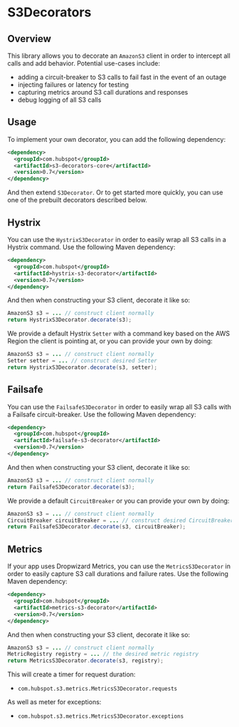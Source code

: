 # S3Decorators

## Overview

This library allows you to decorate an `AmazonS3` client in order to intercept all calls and add behavior. Potential use-cases include:
- adding a circuit-breaker to S3 calls to fail fast in the event of an outage
- injecting failures or latency for testing
- capturing metrics around S3 call durations and responses
- debug logging of all S3 calls

## Usage

To implement your own decorator, you can add the following dependency:

```xml
<dependency>
  <groupId>com.hubspot</groupId>
  <artifactId>s3-decorators-core</artifactId>
  <version>0.7</version>
</dependency>
```

And then extend `S3Decorator`. Or to get started more quickly, you can use one of the prebuilt decorators described below.

## Hystrix

You can use the `HystrixS3Decorator` in order to easily wrap all S3 calls in a Hystrix command. Use the following Maven dependency:

```xml
<dependency>
  <groupId>com.hubspot</groupId>
  <artifactId>hystrix-s3-decorator</artifactId>
  <version>0.7</version>
</dependency>
```

And then when constructing your S3 client, decorate it like so:

```java
AmazonS3 s3 = ... // construct client normally
return HystrixS3Decorator.decorate(s3);
```

We provide a default Hystrix `Setter` with a command key based on the AWS Region the client is pointing at, or you can provide your own by doing:

```java
AmazonS3 s3 = ... // construct client normally
Setter setter = ... // construct desired Setter
return HystrixS3Decorator.decorate(s3, setter);
```

## Failsafe

You can use the `FailsafeS3Decorator` in order to easily wrap all S3 calls with a Failsafe circuit-breaker. Use the following Maven dependency:

```xml
<dependency>
  <groupId>com.hubspot</groupId>
  <artifactId>failsafe-s3-decorator</artifactId>
  <version>0.7</version>
</dependency>
```

And then when constructing your S3 client, decorate it like so:

```java
AmazonS3 s3 = ... // construct client normally
return FailsafeS3Decorator.decorate(s3);
```

We provide a default `CircuitBreaker` or you can provide your own by doing:

```java
AmazonS3 s3 = ... // construct client normally
CircuitBreaker circuitBreaker = ... // construct desired CircuitBreaker
return FailsafeS3Decorator.decorate(s3, circuitBreaker);
```

## Metrics

If your app uses Dropwizard Metrics, you can use the `MetricsS3Decorator` in order to easily capture S3 call durations and failure rates. Use the following Maven dependency:

```xml
<dependency>
  <groupId>com.hubspot</groupId>
  <artifactId>metrics-s3-decorator</artifactId>
  <version>0.7</version>
</dependency>
```

And then when constructing your S3 client, decorate it like so:

```java
AmazonS3 s3 = ... // construct client normally
MetricRegistry registry = ... // the desired metric registry
return MetricsS3Decorator.decorate(s3, registry);
```

This will create a timer for request duration: 
- `com.hubspot.s3.metrics.MetricsS3Decorator.requests`

As well as meter for exceptions:
- `com.hubspot.s3.metrics.MetricsS3Decorator.exceptions`
